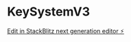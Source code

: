 # KeySystemV3

[Edit in StackBlitz next generation editor ⚡️](https://stackblitz.com/~/github.com/AbdouGG/KeySystemV3)